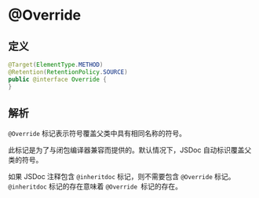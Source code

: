 # @Override

## 定义

```java
@Target(ElementType.METHOD)
@Retention(RetentionPolicy.SOURCE)
public @interface Override {
}
```

## 解析

`@Override` 标记表示符号覆盖父类中具有相同名称的符号。

此标记是为了与闭包编译器兼容而提供的。默认情况下，JSDoc 自动标识覆盖父类的符号。

如果 JSDoc 注释包含 `@inheritdoc` 标记，则不需要包含 `@Override` 标记。`@inheritdoc` 标记的存在意味着 `@Override `标记的存在。

